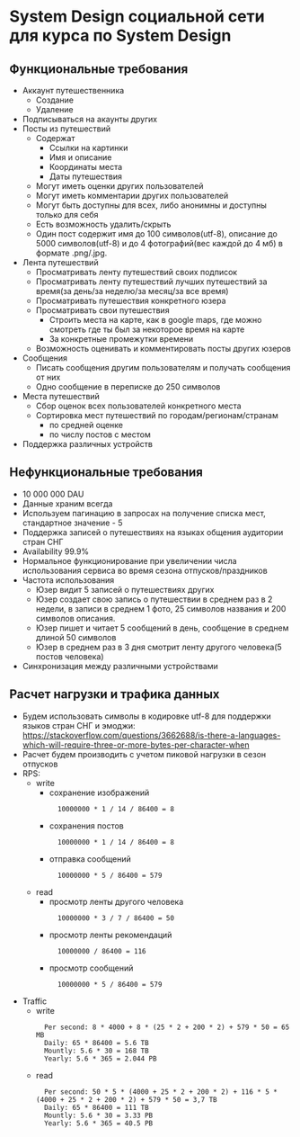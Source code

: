 # System Design социальной сети для курса по System Design
## Функциональные требования 
- Аккаунт путешественника
   - Создание
   - Удаление
- Подписываться на акаунты других
- Посты из путешествий
   - Содержат
     - Ссылки на картинки
     - Имя и описание
     - Координаты места
     - Даты путешествия
   - Могут иметь оценки других пользователей
   - Могут иметь комментарии других пользователей
   - Могут быть доступны для всех, либо анонимны и доступны только для себя
   - Есть возможность удалить/скрыть
   - Один пост содержит имя до 100 символов(utf-8), описание до 5000 символов(utf-8) и до 4 фотографий(вес каждой до 4 мб) в формате .png/.jpg.
- Лента путешествий
   - Просматривать ленту путешествий своих подписок
   - Просматривать ленту путешествий лучших путешествий за время(за день/за неделю/за месяц/за все время)
   - Просматривать путешествия конкретного юзера
   - Просматривать свои путешествия
     - Строить места на карте, как в google maps, где можно смотреть где ты был за некоторое время на карте
     - За конкретные промежутки времени
   - Возможность оценивать и комментировать посты других юзеров
- Сообщения
  - Писать сообщения другим пользователям и получать сообщения от них
  - Одно сообщение в переписке до 250 символов
- Места путешествий
  - Сбор оценок всех пользователей конкретного места
  - Сортировка мест путешествий по городам/регионам/странам
    - по средней оценке
    - по числу постов с местом
- Поддержка различных устройств
## Нефункциональные требования 
- 10 000 000 DAU
- Данные храним всегда
- Используем пагинацию в запросах на получение списка мест, стандартное значение - 5
- Поддержка записей о путешествиях на языках общения аудитории стран СНГ
- Availability 99.9%
- Нормальное функционирование при увеличении числа использования сервиса во время сезона отпусков/праздников
- Частота использования
    - Юзер видит 5 записей о путешествиях других
    - Юзер создает свою запись о путешествии в среднем раз в 2 недели, в записи в среднем 1 фото, 25 символов названия и 200 символов описания.
    - Юзер пишет и читает 5 сообщений в день, сообщение в среднем длиной 50 символов
    - Юзер в среднем раз в 3 дня смотрит ленту другого человека(5 постов человека)
- Синхронизация между различными устройствами
## Расчет нагрузки и трафика данных
  - Будем использовать символы в кодировке utf-8 для поддержки языков стран СНГ и эмоджи:
      https://stackoverflow.com/questions/3662688/is-there-a-languages-which-will-require-three-or-more-bytes-per-character-when
  - Расчет будем производить с учетом пиковой нагрузки в сезон отпусков
  - RPS:
    - write
       - сохранение изображений
            ```
              10000000 * 1 / 14 / 86400 = 8
            ```
        - сохранения постов
            ```
              10000000 * 1 / 14 / 86400 = 8
            ```
        - отправка сообщений
            ```
              10000000 * 5 / 86400 = 579
            ```
    - read
        - просмотр ленты другого человека
            ```
              10000000 * 3 / 7 / 86400 = 50
            ```
        - просмотр ленты рекомендаций
            ```
              10000000 / 86400 = 116
            ```
        - просмотр сообщений 
            ```
              10000000 * 5 / 86400 = 579
            ```
  - Traffic
    - write
      ```
        Per second: 8 * 4000 + 8 * (25 * 2 + 200 * 2) + 579 * 50 = 65 MB
        Daily: 65 * 86400 = 5.6 TB
        Mountly: 5.6 * 30 = 168 TB
        Yearly: 5.6 * 365 = 2.044 PB
      ```
    - read
      ```
        Per second: 50 * 5 * (4000 + 25 * 2 + 200 * 2) + 116 * 5 * (4000 + 25 * 2 + 200 * 2) + 579 * 50 = 3,7 TB
        Daily: 65 * 86400 = 111 TB
        Mountly: 5.6 * 30 = 3.33 PB
        Yearly: 5.6 * 365 = 40.5 PB
      ```
